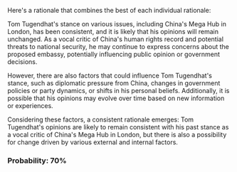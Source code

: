 Here's a rationale that combines the best of each individual rationale:

Tom Tugendhat's stance on various issues, including China's Mega Hub in London, has been consistent, and it is likely that his opinions will remain unchanged. As a vocal critic of China's human rights record and potential threats to national security, he may continue to express concerns about the proposed embassy, potentially influencing public opinion or government decisions.

However, there are also factors that could influence Tom Tugendhat's stance, such as diplomatic pressure from China, changes in government policies or party dynamics, or shifts in his personal beliefs. Additionally, it is possible that his opinions may evolve over time based on new information or experiences.

Considering these factors, a consistent rationale emerges: Tom Tugendhat's opinions are likely to remain consistent with his past stance as a vocal critic of China's Mega Hub in London, but there is also a possibility for change driven by various external and internal factors.

### Probability: 70%